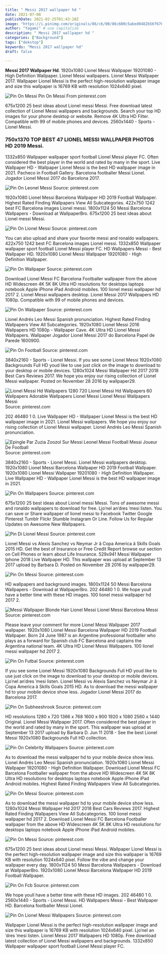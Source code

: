 ```yaml
---
title: " Messi 2017 wallpaper hd "
date: 2021-07-08
publishDate: 2021-02-25T01:43:28Z
image: "https://i.pinimg.com/originals/86/c6/00/86c600c5abed0482b56f676db831ae4d.jpg"
author: "Yagami" # use capitalize
description: " Messi 2017 wallpaper hd "
categories: ["Background"]
tags: ["dekstop"]
keywords: "Messi 2017 wallpaper hd"
draft: false

---
```



**Messi 2017 Wallpaper Hd**. 1920x1080 Lionel Messi Wallpaper 19201080 - High Definition Wallpaper. Lionel Messi wallpapers. Lionel Messi Wallpaper 2017. Wallpaper Lionel Messi is the perfect high-resolution wallpaper image and size this wallpaper is 16769 KB with resolution 1024x640 pixel.

![Pin On Messi](https://i.pinimg.com/originals/94/ae/a1/94aea104f1b465c87aeaced2a04cc479.jpg "Pin On Messi")
Pin On Messi From pinterest.com


675x1200 25 best ideas about Lionel messi Messi. Free download latest collection of Lionel Messi wallpapers and backgrounds. Search your top HD images for your phone desktop or website. Remove 4K Ultra HD Filter. Compatible with 99 of mobile phones and devices. 2560x1440 - Sports - Lionel Messi.

### 750x1370 TOP BEST 47 LIONEL MESSI WALLPAPER PHOTOS HD 2019 Messi.

1332x850 Wallpaper wallpaper sport football Lionel Messi player FC. Often considered the best player in the world and rated by many in the sport. Live Wallpaper HD - Wallpaper Lionel Messi is the best HD wallpaper image in 2021. Pacheco in Football Gallery. Barcelona footballer Messi Lionel. Jogador Lionel Messi 2017 do Barcelona 2017.


![Pin On Leonel Messi](https://i.pinimg.com/originals/59/1c/a8/591ca87f5ac7b5123831a92ef9292ac6.jpg "Pin On Leonel Messi")
Source: pinterest.com

1920x1080 Lionel Messi Barcelona Wallpaper HD 2019 Football Wallpaper. Highest Rated Finding Wallpapers View All Subcategories. 422x750 1242 best FC Barcelona images Lionel messi. 1800x1124 50 Messi Barcelona Wallpapers - Download at WallpaperBro. 675x1200 25 best ideas about Lionel messi Messi.

![Pin On Lionel Messi](https://i.pinimg.com/originals/04/17/69/041769bd16776794282e26cf3737f9f5.jpg "Pin On Lionel Messi")
Source: pinterest.com

You can also upload and share your favorite messi and ronaldo wallpapers. 422x750 1242 best FC Barcelona images Lionel messi. 1332x850 Wallpaper wallpaper sport football Lionel Messi player FC. HD Wallpapers Messi - Best Wallpaper HD. 1920x1080 Lionel Messi Wallpaper 19201080 - High Definition Wallpaper.

![Pin On Wallpaper](https://i.pinimg.com/originals/6e/ab/ac/6eabac95adf6d818e33cfc96d80f785c.jpg "Pin On Wallpaper")
Source: pinterest.com

Download Lionel Messi FC Barcelona Footballer wallpaper from the above HD Widescreen 4K 5K 8K Ultra HD resolutions for desktops laptops notebook Apple iPhone iPad Android mobiles. 100 lionel messi wallpaper hd 2017 2. Lionel Messi wallpapers desktop. Lionel Messi 2017 Wallpapers HD 1080p. Compatible with 99 of mobile phones and devices.

![Pin On Wallpaper](https://i.pinimg.com/originals/fd/8e/94/fd8e94aaa9f1d821389ef3a28d5add01.jpg "Pin On Wallpaper")
Source: pinterest.com

Lionel Andrés Leo Messi Spanish pronunciation. Highest Rated Finding Wallpapers View All Subcategories. 1920x1080 Lionel Messi 2016 Wallpapers HD 1080p - Wallpaper Cave. 4K Ultra HD Lionel Messi Wallpapers. Wallpaper Jogador Lionel Messi 2017 do Barcelona Papel de Parede 1600900.

![Pin On Football](https://i.pinimg.com/originals/04/84/1d/04841dc2f91de7b67dc19a7e18a76c7f.jpg "Pin On Football")
Source: pinterest.com

3840x2160 - Sports - Lionel Messi. If you see some Lionel Messi 1920x1080 Backgrounds Full HD youd like to use just click on the image to download to your desktop or mobile devices. 1280x1024 Messi Wallpaper Hd 2017 2018 Best Cars Reviews 2017. We hope you enjoy our rising collection of Lionel Messi wallpaper. Posted on November 28 2016 by wallpaper29.

![Lionel Messi Hd Wallpapers 1280 720 Lionel Messi Hd Wallpapers 60 Wallpapers Adorable Wallpapers Lionel Messi Lionel Messi Wallpapers Messi](https://i.pinimg.com/originals/43/da/d4/43dad487f79708311bd9ae425fda4b90.jpg "Lionel Messi Hd Wallpapers 1280 720 Lionel Messi Hd Wallpapers 60 Wallpapers Adorable Wallpapers Lionel Messi Lionel Messi Wallpapers Messi")
Source: pinterest.com

202 46480 1 0. Live Wallpaper HD - Wallpaper Lionel Messi is the best HD wallpaper image in 2021. Lionel Messi wallpapers. We hope you enjoy our rising collection of Lionel Messi wallpaper. Lionel Andrés Leo Messi Spanish pronunciation.

![Epingle Par Zuzia Zoozol Sur Messi Leonel Messi Football Messi Joueur De Football](https://i.pinimg.com/originals/95/a1/af/95a1afac03738b6fc23b4a2fa7ac4ae4.jpg "Epingle Par Zuzia Zoozol Sur Messi Leonel Messi Football Messi Joueur De Football")
Source: pinterest.com

3840x2160 - Sports - Lionel Messi. Lionel Messi wallpapers desktop. 1920x1080 Lionel Messi Barcelona Wallpaper HD 2019 Football Wallpaper. 1920x1080 Lionel Messi Wallpaper 19201080 - High Definition Wallpaper. Live Wallpaper HD - Wallpaper Lionel Messi is the best HD wallpaper image in 2021.

![Pin On Wallpapers](https://i.pinimg.com/originals/a3/38/e6/a338e6c9725492866ce7ae294a25572b.jpg "Pin On Wallpapers")
Source: pinterest.com

675x1200 25 best ideas about Lionel messi Messi. Tons of awesome messi and ronaldo wallpapers to download for free. Ljoˈnel anˈdɾes ˈmesi listen. You can save or Share wallpaper of lionel messi to Facebook Twitter Google Pinterest Tumblr Flickr Stumble Instagram Or Line. Follow Us for Regular Updates on Awesome New Wallpapers.

![Pin Di Lionel Messi](https://i.pinimg.com/originals/d3/cc/68/d3cc6856b533f155b9eb41fd44cf5e89.jpg "Pin Di Lionel Messi")
Source: pinterest.com

Lionel Messi vs Alexis Sanchez vs Neymar Jr â Copa America â Skills Goals 2015 HD. Get the best of Insurance or Free Credit Report browse our section on Cell Phones or learn about Life Insurance. 529x941 Messi Wallpaper Iphone 2018 Live Wallpaper HD. This wallpaper was upload at September 13 2017 upload by Barbara D. Posted on November 28 2016 by wallpaper29.

![Pin On Messi](https://i.pinimg.com/originals/16/bc/d2/16bcd2d16ad6ce8570f92296e78f4ca2.jpg "Pin On Messi")
Source: pinterest.com

HD wallpapers and background images. 1800x1124 50 Messi Barcelona Wallpapers - Download at WallpaperBro. 202 46480 1 0. We hope youll have a better time with these HD images. 100 lionel messi wallpaper hd 2017 2.

![Messi Wallpaper Blonde Hair Lionel Messi Lionel Messi Barcelona Messi](https://i.pinimg.com/originals/0f/54/25/0f5425ac84a85b81eaf0403015a087ee.jpg "Messi Wallpaper Blonde Hair Lionel Messi Lionel Messi Barcelona Messi")
Source: pinterest.com

Please leave your comment for more Lionel Messi Wallpaper 2017 wallpaper. 1920x1080 Lionel Messi Barcelona Wallpaper HD 2019 Football Wallpaper. Born 24 June 1987 is an Argentine professional footballer who plays as a forward for Spanish club FC Barcelona and captains the Argentina national team. 4K Ultra HD Lionel Messi Wallpapers. 100 lionel messi wallpaper hd 2017 2.

![Pin On Futbal](https://i.pinimg.com/736x/6f/d1/4b/6fd14bb2e9ec9a04586c105cec4c5b11.jpg "Pin On Futbal")
Source: pinterest.com

If you see some Lionel Messi 1920x1080 Backgrounds Full HD youd like to use just click on the image to download to your desktop or mobile devices. Ljoˈnel anˈdɾes ˈmesi listen. Lionel Messi vs Alexis Sanchez vs Neymar Jr â Copa America â Skills Goals 2015 HD. As to download the messi wallpaper hd to your mobile device show less. Jogador Lionel Messi 2017 do Barcelona 2017.

![Pin On Subheeshrook](https://i.pinimg.com/originals/2b/58/e4/2b58e4809c1729a4feb63fea2d53a06e.jpg "Pin On Subheeshrook")
Source: pinterest.com

HD resolutions 1280 x 720 1366 x 768 1600 x 900 1920 x 1080 2560 x 1440 Original. Lionel Messi Wallpaper 2017. Often considered the best player in the world and rated by many in the sport. This wallpaper was upload at September 13 2017 upload by Barbara D. Jun 11 2018 - See the best Lionel Messi 1920x1080 Backgrounds Full HD collection.

![Pin On Celebrity Wallpapers](https://i.pinimg.com/736x/2c/48/56/2c4856c526d44bf00baa052c4d84e8bd.jpg "Pin On Celebrity Wallpapers")
Source: pinterest.com

As to download the messi wallpaper hd to your mobile device show less. Lionel Andrés Leo Messi Spanish pronunciation. 1920x1080 Lionel Messi Wallpaper 19201080 - High Definition Wallpaper. Download Lionel Messi FC Barcelona Footballer wallpaper from the above HD Widescreen 4K 5K 8K Ultra HD resolutions for desktops laptops notebook Apple iPhone iPad Android mobiles. Highest Rated Finding Wallpapers View All Subcategories.

![Pin On Messi](https://i.pinimg.com/originals/c2/87/99/c28799d7f7d82f1d992aa5c4a69a7e64.jpg "Pin On Messi")
Source: pinterest.com

As to download the messi wallpaper hd to your mobile device show less. 1280x1024 Messi Wallpaper Hd 2017 2018 Best Cars Reviews 2017. Highest Rated Finding Wallpapers View All Subcategories. 100 lionel messi wallpaper hd 2017 2. Download Lionel Messi FC Barcelona Footballer wallpaper from the above HD Widescreen 4K 5K 8K Ultra HD resolutions for desktops laptops notebook Apple iPhone iPad Android mobiles.

![Pin On Messi](https://i.pinimg.com/originals/e5/76/5a/e5765a9d594d0cf7312c7921463902b5.png "Pin On Messi")
Source: pinterest.com

675x1200 25 best ideas about Lionel messi Messi. Wallpaper Lionel Messi is the perfect high-resolution wallpaper image and size this wallpaper is 16769 KB with resolution 1024x640 pixel. Follow the vibe and change your wallpaper every day. 1800x1124 50 Messi Barcelona Wallpapers - Download at WallpaperBro. 1920x1080 Lionel Messi Barcelona Wallpaper HD 2019 Football Wallpaper.

![Pin On Fcb](https://i.pinimg.com/564x/7d/cd/fd/7dcdfd9652e9b01c89b831604c8b819a.jpg "Pin On Fcb")
Source: pinterest.com

We hope youll have a better time with these HD images. 202 46480 1 0. 2560x1440 - Sports - Lionel Messi. HD Wallpapers Messi - Best Wallpaper HD. Barcelona footballer Messi Lionel.

![Pin On Lionel Messi Wallpapers](https://i.pinimg.com/originals/86/c6/00/86c600c5abed0482b56f676db831ae4d.jpg "Pin On Lionel Messi Wallpapers")
Source: pinterest.com

Wallpaper Lionel Messi is the perfect high-resolution wallpaper image and size this wallpaper is 16769 KB with resolution 1024x640 pixel. Ljoˈnel anˈdɾes ˈmesi listen. Lionel Messi 2017 Wallpapers HD 1080p. Free download latest collection of Lionel Messi wallpapers and backgrounds. 1332x850 Wallpaper wallpaper sport football Lionel Messi player FC.

